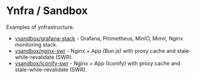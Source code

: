 # Ynfra / Sandbox

Examples of ynfrastructure.

- [ysandbox/grafana-stack](./grafana-stack) - Grafana, Prometheus, MinIO, Mimir, Nginx monitoring stack.
- [ysandbox/nginx-swr](./nginx-swr) - Nginx + App (Bun.js) with proxy cache and stale-while-revalidate (SWR).
- [ysandbox/iconify-swr](./iconify-swr) - Nginx + App (Iconify) with proxy cache and stale-while-revalidate (SWR).

